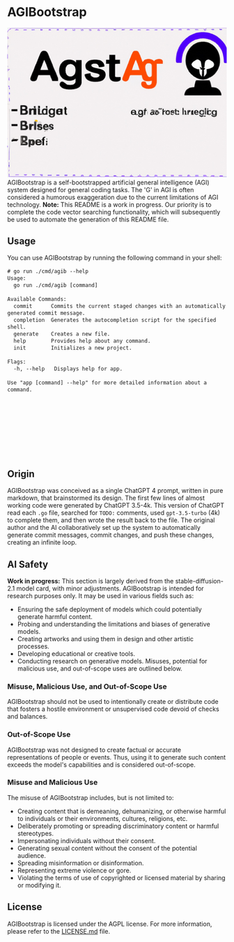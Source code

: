 # AGIBootstrap
![AGIBootstrap banner by DALL-E](docs/images/agib-dalle.jpg) AGIBootstrap is a self-bootstrapped artificial general intelligence (AGI) system designed for general coding tasks. The 'G' in AGI is often considered a humorous exaggeration due to the current limitations of AGI technology. **Note:** This README is a work in progress. Our priority is to complete the code vector searching functionality, which will subsequently be used to automate the generation of this README file.
## Usage
You can use AGIBootstrap by running the following command in your shell:

```shell
# go run ./cmd/agib --help
Usage:
  go run ./cmd/agib [command]

Available Commands:
  commit      Commits the current staged changes with an automatically generated commit message.
  completion  Generates the autocompletion script for the specified shell.
  generate    Creates a new file.
  help        Provides help about any command.
  init        Initializes a new project.

Flags:
  -h, --help   Displays help for app.

Use "app [command] --help" for more detailed information about a command.










```
## Origin
AGIBootstrap was conceived as a single ChatGPT 4 prompt, written in pure markdown, that brainstormed its design. The first few lines of almost working code were generated by ChatGPT 3.5-4k. This version of ChatGPT read each `.go` file, searched for `TODO:` comments, used `gpt-3.5-turbo` (4k) to complete them, and then wrote the result back to the file. The original author and the AI collaboratively set up the system to automatically generate commit messages, commit changes, and push these changes, creating an infinite loop.
## AI Safety
**Work in progress:** This section is largely derived from the stable-diffusion-2.1 model card, with minor adjustments. AGIBootstrap is intended for research purposes only. It may be used in various fields such as:
- Ensuring the safe deployment of models which could potentially generate harmful content.
- Probing and understanding the limitations and biases of generative models.
- Creating artworks and using them in design and other artistic processes.
- Developing educational or creative tools.
- Conducting research on generative models. Misuses, potential for malicious use, and out-of-scope uses are outlined below.
### Misuse, Malicious Use, and Out-of-Scope Use
AGIBootstrap should not be used to intentionally create or distribute code that fosters a hostile environment or unsupervised code devoid of checks and balances.
### Out-of-Scope Use
AGIBootstrap was not designed to create factual or accurate representations of people or events. Thus, using it to generate such content exceeds the model's capabilities and is considered out-of-scope.
### Misuse and Malicious Use
The misuse of AGIBootstrap includes, but is not limited to:
- Creating content that is demeaning, dehumanizing, or otherwise harmful to individuals or their environments, cultures, religions, etc.
- Deliberately promoting or spreading discriminatory content or harmful stereotypes.
- Impersonating individuals without their consent.
- Generating sexual content without the consent of the potential audience.
- Spreading misinformation or disinformation.
- Representing extreme violence or gore.
- Violating the terms of use of copyrighted or licensed material by sharing or modifying it.
## License
AGIBootstrap is licensed under the AGPL license. For more information, please refer to the [LICENSE.md](LICENSE.md) file.
